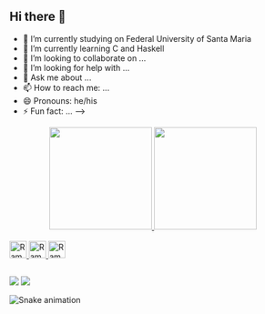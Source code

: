 ## Hi there 👋

- 🔭 I’m currently studying on Federal University of Santa Maria
- 🌱 I’m currently learning C and Haskell
- 👯 I’m looking to collaborate on ...
- 🤔 I’m looking for help with ...
- 💬 Ask me about ...
- 📫 How to reach me: ...
- 😄 Pronouns: he/his
- ⚡ Fun fact: ...
-->

<div align="center">
  <a href="https://github.com/RamonXXII">
  <img height="180em" src="https://github-readme-stats.vercel.app/api?username=RamonXXII&show_icons=true&theme=dracula&include_all_commits=true&count_private=true"/>
  <img height="180em" src="https://github-readme-stats.vercel.app/api/top-langs/?username=RamonXXII&layout=compact&langs_count=7&theme=dracula"/>
</div>
  
<div style="display: inline_block"><br>
  <img allign = "center" alt="Ramon-C" height = "30" widht ="40" src="https://cdn.jsdelivr.net/gh/devicons/devicon/icons/c/c-original.svg"/>
  <img allign = "center" alt="Ramon-Cpp" height = "30" widht ="40" src="https://cdn.jsdelivr.net/gh/devicons/devicon/icons/cplusplus/cplusplus-original.svg"/>
  <img allign = "center" alt="Ramon-Haskell" height = "30" widht ="40" src="https://cdn.jsdelivr.net/gh/devicons/devicon/icons/haskell/haskell-original.svg"/>          
</div>

  ##
 
<div> 
  <a href = "mailto:ramonizidoro22@gmail.com"><img src="https://img.shields.io/badge/-Gmail-%23333?style=for-the-badge&logo=gmail&logoColor=white" target="_blank"></a>
  <a href="https://www.linkedin.com/in/ramon-izidoro-230267228/" target="_blank"><img src="https://img.shields.io/badge/-LinkedIn-%230077B5?style=for-the-badge&logo=linkedin&logoColor=white" target="_blank"></a> 
  
  ![Snake animation](https://github.com/RamonXXII/RamonXXII/blob/output/github-contribution-grid-snake.svg)
</div>
